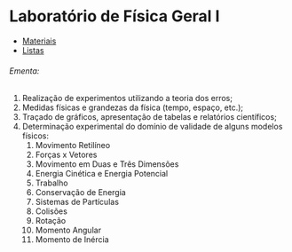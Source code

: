 # Laboratório de Física Geral I

- [Materiais](./Materiais/)
- [Listas](./Listas/)

###### Ementa:

1. Realização de experimentos utilizando a teoria dos erros;
2. Medidas físicas e grandezas da física (tempo, espaço, etc.);
3. Traçado de gráficos, apresentação de tabelas e relatórios científicos;
4. Determinação experimental do domínio de validade de alguns modelos físicos:
    1. Movimento Retilíneo
    2. Forças x Vetores
    3. Movimento em Duas e Três Dimensões
    4. Energia Cinética e Energia Potencial
    5. Trabalho
    6. Conservação de Energia
    7. Sistemas de Partículas
    8. Colisões
    9. Rotação
    10. Momento Angular
    11. Momento de Inércia